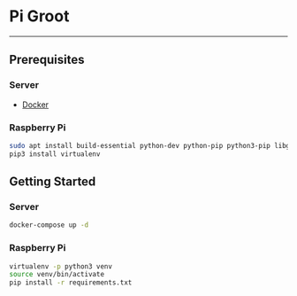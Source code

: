 # Pi Groot
---

## Prerequisites

### Server

- [Docker](https://docs.docker.com/install/linux/docker-ce/debian/)


### Raspberry Pi

```bash
sudo apt install build-essential python-dev python-pip python3-pip libgpiod2
pip3 install virtualenv
```


## Getting Started

### Server

```bash
docker-compose up -d
```

### Raspberry Pi

```bash
virtualenv -p python3 venv
source venv/bin/activate
pip install -r requirements.txt
```